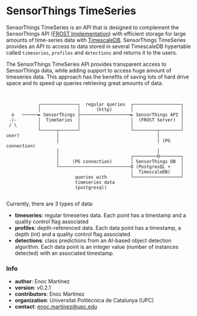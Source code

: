 # SensorThings TimeSeries #


SensorThings TimeSeries is an API that is designed to complement the SensorThings API ([FROST Implementation](https://github.com/FraunhoferIOSB/FROST-Server)) with efficient storage for large amounts of time-series data with [TimescaleDB](https://timescaledb.com). SensorThings TimeSeries provides an API to access to data stored in several TimescaleDB hypertable called `timeseries`, `profiles` and `detections` and returns it to the users.

The SensorThings TimeSeries API provides transparent access to SensorThings data, while adding support to access huge amount of timeseries data. This approach has the benefits of saving lots of hard drive space and to speed up queries retrieving great amounts of data.

```


            ┌──────────────┐  regular queries  ┌──────────────────┐
            │              │      (http)       │                  │
  o   ──────► SensorThings ├───────────────────► SensorThings API │
 -|-        │  TimeSeries  │                   │  (FROST Server)  │
 / \        │              │                   │                  │
            └──────┬───────┘                   └─────────┬────────┘
user)              │                                     │
                   │                                     │ (PG connection)
                   │                                     │
                   │                           ┌─────────O────────┐
                   │     (PG connection)       │ SensorThings DB  │
                   └───────────────────────────O (PostgresQL +    │
                                               │  TimescaleDB)    │
                          queries with         └──────────────────┘
                          timeseries data
                          (postgresql)


```

Currently, there are 3 types of data:
* **timeseries**: regular timeseries data. Each point has a timestamp and a quality control flag associated
* **profiles**: depth-referenced data. Each data point has a timestamp, a depth (int) and a quality control flag associated
* **detections**: class predictions from an AI-based object detection algorithm. Each data point is an integer value (number of instances detected) with an associated timestamp.

### Info ###

* **author**: Enoc Martínez
* **version**: v0.2.1
* **contributors**: Enoc Martínez 
* **organization**: Universitat Politècnica de Catalunya (UPC)
* **contact**: enoc.martinez@upc.edu